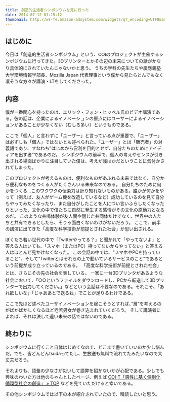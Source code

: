 ```yaml
---
title: 創造的生活者シンポジウムを見に行った
date: 2014-07-12 01:15:12
thumbnail: http://ws-fe.amazon-adsystem.com/widgets/q?_encoding=UTF8&amp;ASIN=4492533354&amp;Format=_SL110_&amp;ID=AsinImage&amp;MarketPlace=JP&amp;ServiceVersion=20070822&amp;WS=1&amp;tag=salmon2073-22
---
```


## はじめに
今日は「<span style="font-family: 'Lucida Grande', 'Lucida Sans Unicode', Arial, Meiryo, 'Meiryo UI', sans-serif; font-size: 14px; letter-spacing: -0.014000000432133675px; line-height: 21px;">創造的生活者シンポジウム」という、<span style="font-family: 'Lucida Grande', 'Lucida Sans Unicode', Arial, Meiryo, 'Meiryo UI', sans-serif; font-size: 14px; letter-spacing: -0.014000000432133675px; line-height: 21px;">COIのプロジェクトが主催するシンポジウムに行ってきた。3Dプリンターとかその辺の未来についての話がかなり具体的にされていたんじゃないかと思う。</span></span>
うちの学科の先生たちや慶應義塾大学環境情報学部長、Mozilla Japan 代表理事という僕から見たらとんでもなく凄そうな方々が講演・LTをしてくださった。

## 内容
僕が一番関心を持ったのは、エリック・フォン・ヒッペル氏のビデオ講演である。彼の話は、企業によるイノベーションの原点にはユーザーによるイノベーションがあることが少なくない（むしろ多い）というものである。

ここで「個人」と言わずに「ユーザー」と言っている点が重要で、「ユーザー」は必ずしも「個人」ではないとも述べられた。「ユーザー」とは「販売者」の対義語であり、すなわち”はじめから営利を目的とせず、自分たちのためにアイディアを出す者”であるのだ。
シンポジウムの前半で、個人の考えやセンスが引き出される場面ばかりに注目していた僕は、考えが浅はかだということに気付かされてしまった。

このプロジェクトが考えるものは、便利なものがあふれる未来ではなく、自分から便利なものをつくる人がたくさんいる未来なのである。
自分たちのために何かをつくる…このワクワクの伝染力は計り知れないものがある。誰かが何かをやって（例えば、友人がゲーム機を改造しているなど）成功しているのを見て自分もやってみたくなったり、また自分がしたことを人につい言いふらしたくなったりといった、文化の中で僕たちに自然に発生する感情がその文化の原動力となるのだ。
このような共鳴体験が友人間や閉じた共同体だけでなく、世界中の人たちと共有できるとしたら、そりゃ面白くないわけがないだろう。
ここで、前半の講演に出てきた「高度な科学技術が前提とされた社会」が思い出される。

ぼくたち若い世代の中で「Twitterやってる？」と聞かれて「やってないよ」と答える人はいても、「スマホ（またはPC）持ってないからやってない」と答える人はほとんど見かけなくなった。
この会話の中では、"スマホやPCを持っていること"、そして"Twitterとはそれらの上で動いているサービスのこと"であるという前提が成り立っているのである。
<span style="line-height: 24px;">「高度な科学技術が前提とされた社会」とは、さらにその先の社会を表している。</span>
一家に一台3Dプリンタがあるような社会において、「○○というファイルをダウンロードし、PCから転送して3Dプリンターで出力してください。」などという会話は不要なのである。それこそ、「あれ欲しいな」「じゃああとで送るね」でことが足りるわけである。

ここで先ほど述べたユーザイノベーションを起こそうとすれば、”層”を考えるのがばかばかしくなるほど老若男女が巻き込まれていくだろう。
そして講演者によれば、それは決して遠い未来の話ではないのである。

## 終わりに
シンポジウムに行くこと自体はじめてなので、どこまで書いていいのか少し悩んだ。でも、皆どんどんtsudaってたし、生放送も無料で流れてたみたいなので大丈夫だろう。

それよりも、語彙の少なさが災いして語弊を招かないかが心配である。少しでも興味のわいた方は他のちゃんとしたページ、例えば
<a href="http://www.fms.meiji.ac.jp/create/?page_id=11">COI-T「感性に基く個別化循環型社会の創造」 » TOP</a>
などを見ていただけると幸いである。

その他シンポジウムでは以下の本が紹介されていたので、精読したいと思う。

<a href="http://www.amazon.co.jp/gp/product/4492533354/ref=as_li_qf_sp_asin_il?ie=UTF8&amp;camp=247&amp;creative=1211&amp;creativeASIN=4492533354&amp;linkCode=as2&amp;tag=salmon2073-22"><img src="http://ws-fe.amazon-adsystem.com/widgets/q?_encoding=UTF8&amp;ASIN=4492533354&amp;Format=_SL250_&amp;ID=AsinImage&amp;MarketPlace=JP&amp;ServiceVersion=20070822&amp;WS=1&amp;tag=salmon2073-22" alt="" border="0" /><img style="border: none !important; margin: 0px !important;" src="http://ir-jp.amazon-adsystem.com/e/ir?t=salmon2073-22&amp;l=as2&amp;o=9&amp;a=4492533354" alt="" width="1" height="1" border="0" /></a>
